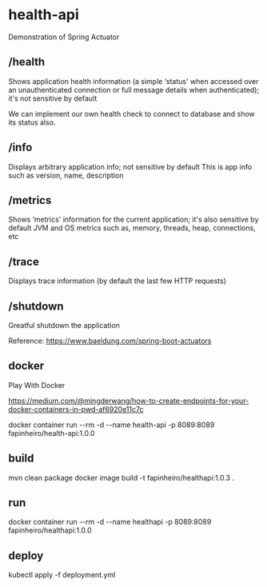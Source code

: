 # health-api
Demonstration of Spring Actuator

## /health 
Shows application health information (a simple ‘status' when accessed over an unauthenticated connection or full message details when authenticated); it's not sensitive by default

We can implement our own health check to connect to database and show its status also.

## /info 
Displays arbitrary application info; not sensitive by default
This is app info such as version, name, description

## /metrics 
Shows ‘metrics' information for the current application; it's also sensitive by default
JVM and OS metrics such as, memory, threads, heap, connections, etc

## /trace 
Displays trace information (by default the last few HTTP requests)

## /shutdown
Greatful shutdown the application

Reference: https://www.baeldung.com/spring-boot-actuators

## docker

Play With Docker

https://medium.com/@mingderwang/how-to-create-endpoints-for-your-docker-containers-in-pwd-af6920e11c7c

docker container run --rm -d --name health-api -p 8089:8089 fapinheiro/health-api:1.0.0

## build
mvn clean package
docker image build -t fapinheiro/healthapi:1.0.3 .

## run
docker container run --rm -d --name healthapi -p 8089:8089 fapinheiro/healthapi:1.0.0

## deploy
kubectl apply -f deployment.yml


